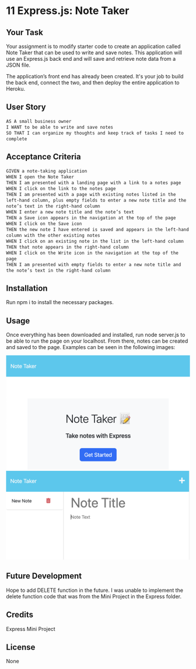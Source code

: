 # 11 Express.js: Note Taker

## Your Task

Your assignment is to modify starter code to create an application called Note Taker that can be used to write and save notes. This application will use an Express.js back end and will save and retrieve note data from a JSON file.

The application’s front end has already been created. It's your job to build the back end, connect the two, and then deploy the entire application to Heroku.

## User Story

```
AS A small business owner
I WANT to be able to write and save notes
SO THAT I can organize my thoughts and keep track of tasks I need to complete
```

## Acceptance Criteria

```
GIVEN a note-taking application
WHEN I open the Note Taker
THEN I am presented with a landing page with a link to a notes page
WHEN I click on the link to the notes page
THEN I am presented with a page with existing notes listed in the left-hand column, plus empty fields to enter a new note title and the note’s text in the right-hand column
WHEN I enter a new note title and the note’s text
THEN a Save icon appears in the navigation at the top of the page
WHEN I click on the Save icon
THEN the new note I have entered is saved and appears in the left-hand column with the other existing notes
WHEN I click on an existing note in the list in the left-hand column
THEN that note appears in the right-hand column
WHEN I click on the Write icon in the navigation at the top of the page
THEN I am presented with empty fields to enter a new note title and the note’s text in the right-hand column
```

## Installation

Run
npm i
to install the necessary packages.

## Usage

Once everything has been downloaded and installed, run
node server.js
to be able to run the page on your localhost. From there, notes can be created and saved to the page. Examples can be seen in the following images:

![Screenshot](./Screen%20Shot%202023-03-21%20at%2010.48.12%20PM.png)
![Screenshot](./Screen%20Shot%202023-03-21%20at%2010.47.12%20PM.png)

## Future Development

Hope to add DELETE function in the future. I was unable to implement the delete function code that was from the Mini Project in the Express folder.

## Credits

Express Mini Project

## License

None
